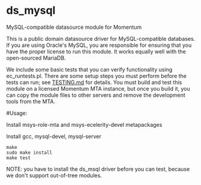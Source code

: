 # ds_mysql
MySQL-compatible datasource module for Momentum

This is a public domain datasource driver for MySQL-compatible
databases. If you are using Oracle's MySQL, you are responsible for
ensuring that you have the proper license to run this module. It works
equally well with the open-sourced MariaDB.

We include some basic tests that you can verify functionality using
ec_runtests.pl. There are some setup steps you must perform before the
tests can run; see [TESTING.md](TESTING.MD) for details. You must build and test this
module on a licensed Momentum MTA instance, but once you build it, you can
copy the module files to other servers and remove the development tools from
the MTA.

#Usage:

Install msys-role-mta and msys-ecelerity-devel metapackages

Install gcc, mysql-devel, mysql-server

    make
    sudo make install
    make test

NOTE: you have to install the ds_msql driver before you can test, because we
don't support out-of-tree modules.